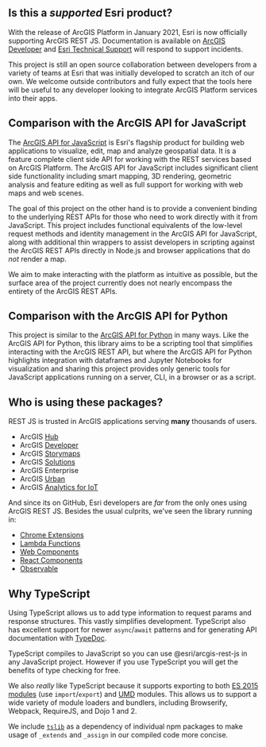 ## Is this a _supported_ Esri product?

With the release of ArcGIS Platform in January 2021, Esri is now officially supporting ArcGIS REST JS. Documentation is available on [ArcGIS Developer](https://developers.arcgis.com/arcgis-rest-js/) and [Esri Technical Support](https://support.esri.com/en/contact-tech-support) will respond to support incidents.

This project is still an open source collaboration between developers from a variety of teams at Esri that was initially developed to scratch an itch of our own. We welcome outside contributors and fully expect that the tools here will be useful to any developer looking to integrate ArcGIS Platform services into their apps.

## Comparison with the ArcGIS API for JavaScript

The [ArcGIS API for JavaScript](https://developers.arcgis.com/javascript/) is Esri's flagship product for building web applications to visualize, edit, map and analyze geospatial data. It is a feature complete client side API for working with the REST services based on ArcGIS Platform.
The ArcGIS API for JavaScript includes significant client side functionality including smart mapping, 3D rendering, geometric analysis and feature editing as well as full support for working with web maps and web scenes.

The goal of this project on the other hand is to provide a convenient binding to the underlying REST APIs for those who need to work directly with it from JavaScript. This project includes functional equivalents of the low-level request methods and identity management in the ArcGIS API for JavaScript, along with additional thin wrappers to assist developers in scripting against the ArcGIS REST APIs directly in Node.js and browser applications that do _not_ render a map.

We aim to make interacting with the platform as intuitive as possible, but the surface area of the project currently does not nearly encompass the entirety of the ArcGIS REST APIs.

## Comparison with the ArcGIS API for Python

This project is similar to the [ArcGIS API for Python](https://developers.arcgis.com/python/) in many ways. Like the ArcGIS API for Python, this library aims to be a scripting tool that simplifies interacting with the ArcGIS REST API, but where the ArcGIS API for Python highlights integration with dataframes and Jupyter Notebooks for visualization and sharing this project provides only generic tools for JavaScript applications running on a server, CLI, in a browser or as a script.

## Who is using these packages?

REST JS is trusted in ArcGIS applications serving **many** thousands of users.

* ArcGIS [Hub](https://hub.arcgis.com)
* ArcGIS [Developer](https://developers.arcgis.com)
* ArcGIS [Storymaps](https://storymaps.arcgis.com/en/)
* ArcGIS [Solutions](https://solutions.arcgis.com/)
* ArcGIS Enterprise
* ArcGIS [Urban](https://www.esri.com/en-us/landing-page/product/2018/arcgis-urban)
* ArcGIS [Analytics for IoT](https://www.esri.com/en-us/landing-page/product/2018/arcgis-analytics-for-iot)

And since its on GitHub, Esri developers are _far_ from the only ones using ArcGIS REST JS. Besides the usual culprits, we've seen the library running in:

* [Chrome Extensions](https://chrome.google.com/webstore/detail/echo-for-arcgis/mkeckgendkgcofhhenfkknonnkoboobm?hl=en-US)
* [Lambda Functions](https://medium.com/@adamjpfister/know-your-apis-6dc6ea3d084c)
* [Web Components](https://github.com/esridc/hub-components)
* [React Components](https://twitter.com/oppoudel/status/1022209378378805249)
* [Observable](https://observablehq.com/@jgravois/introduction-to-esri-arcgis-rest-js)

## Why TypeScript

Using TypeScript allows us to add type information to request params and response structures. This vastly simplifies development. TypeScript also has excellent support for newer `async`/`await` patterns and for generating API documentation with [TypeDoc](http://typedoc.org/).

TypeScript compiles to JavaScript so you can use @esri/arcgis-rest-js in any JavaScript project. However if you use TypeScript you will get the benefits of type checking for free.

We also _really_ like TypeScript because it supports exporting to both [ES 2015 modules](https://developer.mozilla.org/en-US/docs/Web/JavaScript/Reference/Statements/import) (use `import`/`export`) and [UMD](http://davidbcalhoun.com/2014/what-is-amd-commonjs-and-umd/) modules. This allows us to support a wide variety of module loaders and bundlers, including Browserify, Webpack, RequireJS, and Dojo 1 and 2.

We include [`tslib`](https://www.npmjs.com/package/tslib) as a dependency of individual npm packages to make usage of `_extends` and `_assign` in our compiled code more concise.
